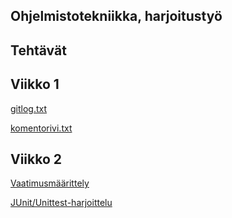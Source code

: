 ## Ohjelmistotekniikka, harjoitustyö

## Tehtävät

## Viikko 1

[gitlog.txt](https://github.com/jarkmaen/ot-harjoitustyo/blob/master/laskarit/viikko1/gitlog.txt)

[komentorivi.txt](https://github.com/jarkmaen/ot-harjoitustyo/blob/master/laskarit/viikko1/komentorivi.txt)

## Viikko 2

[Vaatimusmäärittely](https://github.com/jarkmaen/ot-harjoitustyo/blob/master/dokumentaatio/vaatimusmaarittely.md)

[JUnit/Unittest-harjoittelu](https://github.com/jarkmaen/ot-harjoitustyo/tree/master/laskarit/viikko2)

